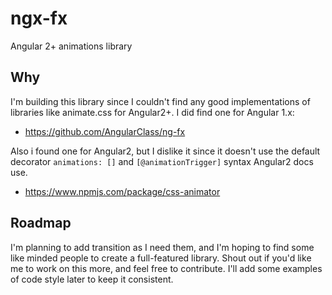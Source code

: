 # ngx-fx
Angular 2+ animations library

## Why
I'm building this library since I couldn't find any good implementations of libraries like animate.css for Angular2+. I did find one for Angular 1.x:
- https://github.com/AngularClass/ng-fx

Also i found one for Angular2, but I dislike it since it doesn't use the default decorator `animations: []` and `[@animationTrigger]` syntax Angular2 docs use.
- https://www.npmjs.com/package/css-animator

## Roadmap
I'm planning to add transition as I need them, and I'm hoping to find some like minded people to create a full-featured library. Shout out if you'd like me to work on this more, and feel free to contribute. I'll add some examples of code style later to keep it consistent.
